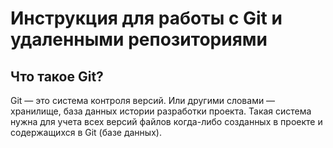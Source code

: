 #  Инструкция для работы с Git и удаленными репозиториями

## Что такое Git?
Git — это система контроля версий. Или другими словами — хранилище, база данных истории разработки проекта. Такая система нужна для учета всех версий файлов когда-либо созданных в проекте и содержащихся в Git (базе данных).


